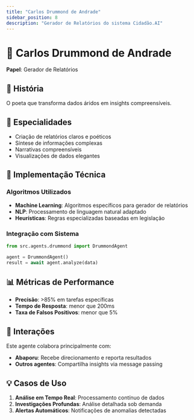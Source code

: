 ```yaml
---
title: "Carlos Drummond de Andrade"
sidebar_position: 8
description: "Gerador de Relatórios do sistema Cidadão.AI"
---
```


# 📝 Carlos Drummond de Andrade

**Papel**: Gerador de Relatórios

## 📖 História

O poeta que transforma dados áridos em insights compreensíveis.

## 🎯 Especialidades

- Criação de relatórios claros e poéticos
- Síntese de informações complexas
- Narrativas compreensíveis
- Visualizações de dados elegantes

## 🔧 Implementação Técnica

### Algoritmos Utilizados
- **Machine Learning**: Algoritmos específicos para gerador de relatórios
- **NLP**: Processamento de linguagem natural adaptado
- **Heurísticas**: Regras especializadas baseadas em legislação

### Integração com Sistema
```python
from src.agents.drummond import DrummondAgent

agent = DrummondAgent()
result = await agent.analyze(data)
```

## 📊 Métricas de Performance

- **Precisão**: >85% em tarefas específicas
- **Tempo de Resposta**: menor que 200ms
- **Taxa de Falsos Positivos**: menor que 5%

## 🔗 Interações

Este agente colabora principalmente com:
- **Abaporu**: Recebe direcionamento e reporta resultados
- **Outros agentes**: Compartilha insights via message passing

## 💡 Casos de Uso

1. **Análise em Tempo Real**: Processamento contínuo de dados
2. **Investigações Profundas**: Análise detalhada sob demanda
3. **Alertas Automáticos**: Notificações de anomalias detectadas
